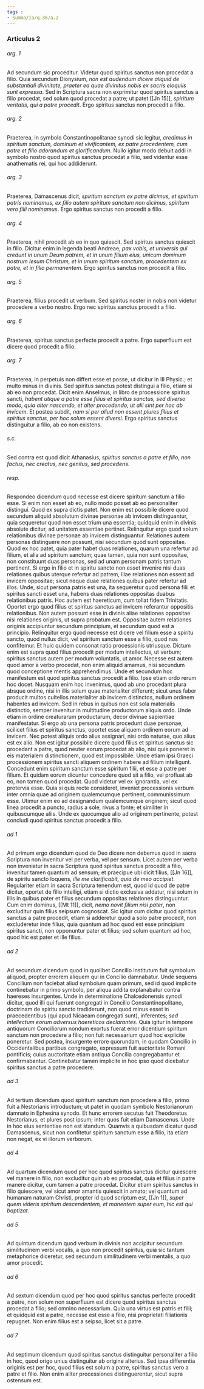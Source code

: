 ```yaml
---
tags : 
- Summa/Ia/q.36/a.2
---
```


### Articulus 2

###### arg. 1
Ad secundum sic proceditur. Videtur quod spiritus sanctus non procedat a filio. Quia secundum Dionysium, *non est audendum dicere aliquid de substantiali divinitate, praeter ea quae divinitus nobis ex sacris eloquiis sunt expressa*. Sed in Scriptura sacra non exprimitur quod spiritus sanctus a filio procedat, sed solum quod procedat a patre; ut patet [[Jn 15]], *spiritum veritatis, qui a patre procedit*. Ergo spiritus sanctus non procedit a filio.

###### arg. 2
Praeterea, in symbolo Constantinopolitanae synodi sic legitur, *credimus in spiritum sanctum, dominum et vivificantem, ex patre procedentem, cum patre et filio adorandum et glorificandum*. Nullo igitur modo debuit addi in symbolo nostro quod spiritus sanctus procedat a filio, sed videntur esse anathematis rei, qui hoc addiderunt.

###### arg. 3
Praeterea, Damascenus dicit, *spiritum sanctum ex patre dicimus, et spiritum patris nominamus, ex filio autem spiritum sanctum non dicimus, spiritum vero filii nominamus*. Ergo spiritus sanctus non procedit a filio.

###### arg. 4
Praeterea, nihil procedit ab eo in quo quiescit. Sed spiritus sanctus quiescit in filio. Dicitur enim in legenda beati Andreae, *pax vobis, et universis qui credunt in unum Deum patrem, et in unum filium eius, unicum dominum nostrum Iesum Christum, et in unum spiritum sanctum, procedentem ex patre, et in filio permanentem*. Ergo spiritus sanctus non procedit a filio.

###### arg. 5
Praeterea, filius procedit ut verbum. Sed spiritus noster in nobis non videtur procedere a verbo nostro. Ergo nec spiritus sanctus procedit a filio.

###### arg. 6
Praeterea, spiritus sanctus perfecte procedit a patre. Ergo superfluum est dicere quod procedit a filio.

###### arg. 7
Praeterea, in perpetuis non differt esse et posse, ut dicitur in III Physic.; et multo minus in divinis. Sed spiritus sanctus potest distingui a filio, etiam si ab eo non procedat. Dicit enim Anselmus, in libro de processione spiritus sancti, *habent utique a patre esse filius et spiritus sanctus, sed diverso modo, quia alter nascendo, et alter procedendo, ut alii sint per hoc ab invicem*. Et postea subdit, *nam si per aliud non essent plures filius et spiritus sanctus, per hoc solum essent diversi*. Ergo spiritus sanctus distinguitur a filio, ab eo non existens.

###### s.c.
Sed contra est quod dicit Athanasius, *spiritus sanctus a patre et filio, non factus, nec creatus, nec genitus, sed procedens*.

###### resp.
Respondeo dicendum quod necesse est dicere spiritum sanctum a filio esse. Si enim non esset ab eo, nullo modo posset ab eo personaliter distingui. Quod ex supra dictis patet. Non enim est possibile dicere quod secundum aliquid absolutum divinae personae ab invicem distinguantur, quia sequeretur quod non esset trium una essentia; quidquid enim in divinis absolute dicitur, ad unitatem essentiae pertinet. Relinquitur ergo quod solum relationibus divinae personae ab invicem distinguantur. Relationes autem personas distinguere non possunt, nisi secundum quod sunt oppositae. Quod ex hoc patet, quia pater habet duas relationes, quarum una refertur ad filium, et alia ad spiritum sanctum; quae tamen, quia non sunt oppositae, non constituunt duas personas, sed ad unam personam patris tantum pertinent. Si ergo in filio et in spiritu sancto non esset invenire nisi duas relationes quibus uterque refertur ad patrem, illae relationes non essent ad invicem oppositae; sicut neque duae relationes quibus pater refertur ad illos. Unde, sicut persona patris est una, ita sequeretur quod persona filii et spiritus sancti esset una, habens duas relationes oppositas duabus relationibus patris. Hoc autem est haereticum, cum tollat fidem Trinitatis. Oportet ergo quod filius et spiritus sanctus ad invicem referantur oppositis relationibus. Non autem possunt esse in divinis aliae relationes oppositae nisi relationes originis, ut supra probatum est. Oppositae autem relationes originis accipiuntur secundum principium, et secundum quod est a principio. Relinquitur ergo quod necesse est dicere vel filium esse a spiritu sancto, quod nullus dicit, vel spiritum sanctum esse a filio, quod nos confitemur. Et huic quidem consonat ratio processionis utriusque. Dictum enim est supra quod filius procedit per modum intellectus, ut verbum; spiritus sanctus autem per modum voluntatis, ut amor. Necesse est autem quod amor a verbo procedat, non enim aliquid amamus, nisi secundum quod conceptione mentis apprehendimus. Unde et secundum hoc manifestum est quod spiritus sanctus procedit a filio. Ipse etiam ordo rerum hoc docet. Nusquam enim hoc invenimus, quod ab uno procedant plura absque ordine, nisi in illis solum quae materialiter differunt; sicut unus faber producit multos cultellos materialiter ab invicem distinctos, nullum ordinem habentes ad invicem. Sed in rebus in quibus non est sola materialis distinctio, semper invenitur in multitudine productorum aliquis ordo. Unde etiam in ordine creaturarum productarum, decor divinae sapientiae manifestatur. Si ergo ab una persona patris procedunt duae personae, scilicet filius et spiritus sanctus, oportet esse aliquem ordinem eorum ad invicem. Nec potest aliquis ordo alius assignari, nisi ordo naturae, quo alius est ex alio. Non est igitur possibile dicere quod filius et spiritus sanctus sic procedant a patre, quod neuter eorum procedat ab alio, nisi quis poneret in eis materialem distinctionem, quod est impossibile. Unde etiam ipsi Graeci processionem spiritus sancti aliquem ordinem habere ad filium intelligunt. Concedunt enim spiritum sanctum esse spiritum filii, et esse a patre per filium. Et quidam eorum dicuntur concedere quod sit a filio, vel profluat ab eo, non tamen quod procedat. Quod videtur vel ex ignorantia, vel ex protervia esse. Quia si quis recte consideret, inveniet processionis verbum inter omnia quae ad originem qualemcumque pertinent, communissimum esse. Utimur enim eo ad designandum qualemcumque originem; sicut quod linea procedit a puncto, radius a sole, rivus a fonte; et similiter in quibuscumque aliis. Unde ex quocumque alio ad originem pertinente, potest concludi quod spiritus sanctus procedit a filio.

###### ad 1
Ad primum ergo dicendum quod de Deo dicere non debemus quod in sacra Scriptura non invenitur vel per verba, vel per sensum. Licet autem per verba non inveniatur in sacra Scriptura quod spiritus sanctus procedit a filio, invenitur tamen quantum ad sensum; et praecipue ubi dicit filius, [[Jn 16]], de spiritu sancto loquens, *ille me clarificabit, quia de meo accipiet*. Regulariter etiam in sacra Scriptura tenendum est, quod id quod de patre dicitur, oportet de filio intelligi, etiam si dictio exclusiva addatur, nisi solum in illis in quibus pater et filius secundum oppositas relationes distinguuntur. Cum enim dominus, [[Mt 11]], dicit, *nemo novit filium nisi pater*, non excluditur quin filius seipsum cognoscat. Sic igitur cum dicitur quod spiritus sanctus a patre procedit, etiam si adderetur quod a solo patre procedit, non excluderetur inde filius, quia quantum ad hoc quod est esse principium spiritus sancti, non opponuntur pater et filius; sed solum quantum ad hoc, quod hic est pater et ille filius.

###### ad 2
Ad secundum dicendum quod in quolibet Concilio institutum fuit symbolum aliquod, propter errorem aliquem qui in Concilio damnabatur. Unde sequens Concilium non faciebat aliud symbolum quam primum, sed id quod implicite continebatur in primo symbolo, per aliqua addita explanabatur contra haereses insurgentes. Unde in determinatione Chalcedonensis synodi dicitur, quod illi qui fuerunt congregati in Concilio Constantinopolitano, doctrinam de spiritu sancto tradiderunt, non quod minus esset in praecedentibus (qui apud Nicaeam congregati sunt), inferentes; *sed intellectum eorum adversus haereticos declarantes*. Quia igitur in tempore antiquorum Conciliorum nondum exortus fuerat error dicentium spiritum sanctum non procedere a filio; non fuit necessarium quod hoc explicite poneretur. Sed postea, insurgente errore quorundam, in quodam Concilio in Occidentalibus partibus congregato, expressum fuit auctoritate Romani pontificis; cuius auctoritate etiam antiqua Concilia congregabantur et confirmabantur. Continebatur tamen implicite in hoc ipso quod dicebatur spiritus sanctus a patre procedere.

###### ad 3
Ad tertium dicendum quod spiritum sanctum non procedere a filio, primo fuit a Nestorianis introductum; ut patet in quodam symbolo Nestorianorum damnato in Ephesina synodo. Et hunc errorem secutus fuit Theodoretus Nestorianus, et plures post ipsum; inter quos fuit etiam Damascenus. Unde in hoc eius sententiae non est standum. Quamvis a quibusdam dicatur quod Damascenus, sicut non confitetur spiritum sanctum esse a filio, ita etiam non negat, ex vi illorum verborum.

###### ad 4
Ad quartum dicendum quod per hoc quod spiritus sanctus dicitur quiescere vel manere in filio, non excluditur quin ab eo procedat, quia et filius in patre manere dicitur, cum tamen a patre procedat. Dicitur etiam spiritus sanctus in filio quiescere, vel sicut amor amantis quiescit in amato; vel quantum ad humanam naturam Christi, propter id quod scriptum est, [[Jn 1]], *super quem videris spiritum descendentem, et manentem super eum, hic est qui baptizat*.

###### ad 5
Ad quintum dicendum quod verbum in divinis non accipitur secundum similitudinem verbi vocalis, a quo non procedit spiritus, quia sic tantum metaphorice diceretur, sed secundum similitudinem verbi mentalis, a quo amor procedit.

###### ad 6
Ad sextum dicendum quod per hoc quod spiritus sanctus perfecte procedit a patre, non solum non superfluum est dicere quod spiritus sanctus procedat a filio; sed omnino necessarium. Quia una virtus est patris et filii; et quidquid est a patre, necesse est esse a filio, nisi proprietati filiationis repugnet. Non enim filius est a seipso, licet sit a patre.

###### ad 7
Ad septimum dicendum quod spiritus sanctus distinguitur personaliter a filio in hoc, quod origo unius distinguitur ab origine alterius. Sed ipsa differentia originis est per hoc, quod filius est solum a patre, spiritus sanctus vero a patre et filio. Non enim aliter processiones distinguerentur, sicut supra ostensum est.

